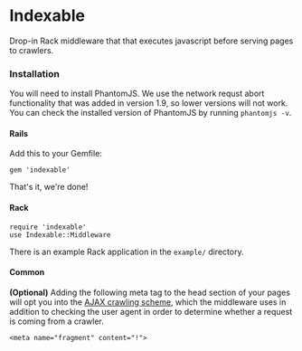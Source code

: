 # Indexable

Drop-in Rack middleware that that executes javascript before serving pages to crawlers.

### Installation

You will need to install PhantomJS. We use the network requst abort functionality that was added in version 1.9, so lower versions will not work. You can check the installed version of PhantomJS by running `phantomjs -v`.

#### Rails

Add this to your Gemfile:

    gem 'indexable'

That's it, we're done!

#### Rack

    require 'indexable'
    use Indexable::Middleware

There is an example Rack application in the `example/` directory.

#### Common

**(Optional)** Adding the following meta tag to the head section of your pages will opt you into the [AJAX crawling scheme](https://developers.google.com/webmasters/ajax-crawling/docs/specification), which the middleware uses in addition to checking the user agent in order to determine whether a request is coming from a crawler.

    <meta name="fragment" content="!">

